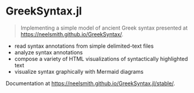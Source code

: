 # GreekSyntax.jl

> Implementing a simple model of ancient Greek syntax presented at <https://neelsmith.github.io/GreekSyntax/>.

- read syntax annotations from simple delimited-text files
- analyze syntax annotations
- compose a variety of HTML visualizations of syntactically highlighted text
- visualize syntax graphically with Mermaid diagrams


Documentation at  <https://neelsmith.github.io/GreekSyntax.jl/stable/>.


